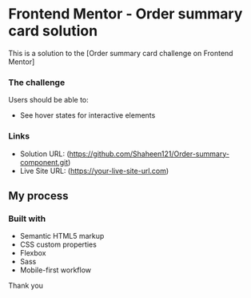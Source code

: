 # Frontend Mentor - Order summary card solution

This is a solution to the [Order summary card challenge on Frontend Mentor]

### The challenge

Users should be able to:

- See hover states for interactive elements

### Links

- Solution URL: (https://github.com/Shaheen121/Order-summary-component.git)
- Live Site URL: (https://your-live-site-url.com)

## My process

### Built with

- Semantic HTML5 markup
- CSS custom properties
- Flexbox
- Sass
- Mobile-first workflow


Thank you